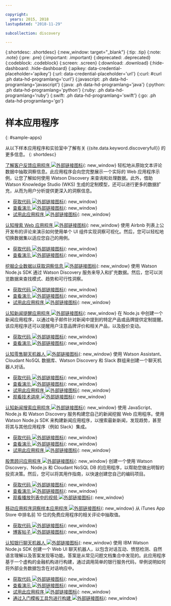 ```yaml
---

copyright:
  years: 2015, 2018
lastupdated: "2018-11-29"

subcollection: discovery

---
```


{:shortdesc: .shortdesc}
{:new_window: target="_blank"}
{:tip: .tip}
{:note: .note}
{:pre: .pre}
{:important: .important}
{:deprecated: .deprecated}
{:codeblock: .codeblock}
{:screen: .screen}
{:download: .download}
{:hide-dashboard: .hide-dashboard}
{:apikey: data-credential-placeholder='apikey'} 
{:url: data-credential-placeholder='url'}
{:curl: #curl .ph data-hd-programlang='curl'}
{:javascript: .ph data-hd-programlang='javascript'}
{:java: .ph data-hd-programlang='java'}
{:python: .ph data-hd-programlang='python'}
{:ruby: .ph data-hd-programlang='ruby'}
{:swift: .ph data-hd-programlang='swift'}
{:go: .ph data-hd-programlang='go'}

# 样本应用程序
{: #sample-apps}

从以下样本应用程序和实验室中了解有关 {{site.data.keyword.discoveryfull}} 的更多信息。
{: shortdesc}

[了解客户反馈应用程序 ![外部链接图标](../../icons/launch-glyph.svg "外部链接图标")](http://ibm.biz/customerinsightspattern){: new_window} 轻松地从原始文本评论数据中抽取洞察信息。此应用程序会向您完整展示一个实际的 Web 应用程序示例，让您了解如何使用 Watson Discovery 来查询和处理数据。此外，借助 Watson Knowledge Studio (WKS) 生成的定制模型，还可以进行更多的数据扩充，从而为用户分析提供更深入的洞察信息。
  - [获取代码 ![外部链接图标](../../icons/launch-glyph.svg "外部链接图标")](https://github.com/IBM/watson-discovery-food-reviews?cm_sp=Developer-_-develop-your-own-watson-discovery-service-application-_-Get-the-Code){: new_window}
  - [查看演示 ![外部链接图标](../../icons/launch-glyph.svg "外部链接图标")](https://www.youtube.com/watch?v=gzlUSyLccSg){: new_window}
  - [试用此应用程序 ![外部链接图标](../../icons/launch-glyph.svg "外部链接图标")](https://watson-discovery-food-reviews-demo.mybluemix.net/?cm_sp=dw-bluemix-_-code-_-devcenter){: new_window}

[认知搜索 Web 应用程序 ![外部链接图标](../../icons/launch-glyph.svg "外部链接图标")](http://ibm.biz/searchpattern){: new_window} 使用 Airbnb 列表上公开发布的评论来演示如何使用单个 UI 组件实现洞察可视化。然后，您可以轻松地切换数据集以适应您自己的用例。
  - [获取代码 ![外部链接图标](../../icons/launch-glyph.svg "外部链接图标")](https://github.com/IBM/watson-discovery-ui?cm_sp=Developer-_-develop-a-fully-featured-web-app-built-on-the-watson-discovery-service-_-Get-the-Code){: new_window}
  - [查看演示 ![外部链接图标](../../icons/launch-glyph.svg "外部链接图标")](https://www.youtube.com/watch?v=5EEmQwcjUa4&cm_sp=Developer-_-develop-a-fully-featured-web-app-built-on-the-watson-discovery-service-_-View-the-Video){: new_window}
    
[挖掘企业数据以获取洞察信息 ![外部链接图标](../../icons/launch-glyph.svg "外部链接图标")](http://ibm.biz/minedatapattern){: new_window} 使用 Watson Node.js SDK 通过 Watson Discovery 服务来导入和扩充数据。然后，您可以浏览数据来查找模式、趋势和可行性洞察。
  - [获取代码 ![外部链接图标](../../icons/launch-glyph.svg "外部链接图标")](https://github.com/IBM/watson-discovery-analyze-data-breaches?cm_sp=IBMCode-_-import-enrich-and-gain-insight-from-data-_-Get-the-Code){: new_window}
  - [查看演示 ![外部链接图标](../../icons/launch-glyph.svg "外部链接图标")](https://www.youtube.com/watch?v=zAu9tHefdDc&cm_sp=IBMCode-_-import-enrich-and-gain-insight-from-data-_-View-the-Demo){: new_window}
  - [试用此应用程序 ![外部链接图标](../../icons/launch-glyph.svg "外部链接图标")](https://watson-discovery-analyze-data-breaches-20180525204327714.mybluemix.net/?cm_sp=dw-bluemix-_-code-_-devcenter){: new_window}

[认知新闻提醒应用程序 ![外部链接图标](../../icons/launch-glyph.svg "外部链接图标")](http://ibm.biz/newsalerting){: new_window} 在 Node.js 中创建一个新闻应用程序，以通过电子邮件针对新闻中提到的特定产品或品牌提供定制提醒。该应用程序还可以提醒用户注意品牌评价和相关产品，以及股价变动。
  - [获取代码 ![外部链接图标](../../icons/launch-glyph.svg "外部链接图标")](https://github.com/IBM/watson-discovery-news-alerting?cm_sp=IBMCode-_-create-a-cognitive-news-alerting-app-_-Get-the-Code){: new_window}
  - [查看演示 ![外部链接图标](../../icons/launch-glyph.svg "外部链接图标")](https://www.youtube.com/watch?v=N-HaIpPGde0&cm_sp=IBMCode-_-create-a-cognitive-news-alerting-app-_-View-the-demo){: new_window}
  
[认知零售聊天机器人 ![外部链接图标](../../icons/launch-glyph.svg "外部链接图标")](http://ibm.biz/retailchatbot){: new_window} 使用 Watson Assistant、Cloudant NoSQL 数据库、Watson Discovery 和 Slack 群组来创建一个聊天机器人对话。
  - [获取代码 ![外部链接图标](../../icons/launch-glyph.svg "外部链接图标")](https://github.com/IBM/watson-online-store/?cm_sp=IBMCode-_-create-cognitive-retail-chatbot-_-Get-the-Code){: new_window}
  - [查看演示 ![外部链接图标](../../icons/launch-glyph.svg "外部链接图标")](https://www.youtube.com/watch?v=b-94B3O1czU&cm_sp=IBMCode-_-create-cognitive-retail-chatbot-_-View-the-Demo){: new_window}
  - [试用此应用程序 ![外部链接图标](../../icons/launch-glyph.svg "外部链接图标")](https://watson-online-store-live.mybluemix.net/?cm_sp=dw-bluemix-_-code-_-devcenter){: new_window}
  - [观看技术讲座 ![外部链接图标](../../icons/launch-glyph.svg "外部链接图标")](https://developer.ibm.com/code/videos/tech-talk-replay-create-cognitive-retail-chatbot/){: new_window}
  
[认知新闻搜索应用程序 ![外部链接图标](../../icons/launch-glyph.svg "外部链接图标")](http://ibm.biz/trendingnews){: new_window} 使用 JavaScript、Node.js 和 Watson Discovery 服务构建您自己的新闻挖掘 Web 应用程序。使用 Watson Node.js SDK 来构建新闻应用程序，以搜索最新新闻，发现趋势，甚至将其与其他应用程序（例如 Slack）集成。
  - [获取代码 ![外部链接图标](../../icons/launch-glyph.svg "外部链接图标")](https://github.com/IBM/watson-discovery-news/?cm_sp=IBMCode-_-create-a-cognitive-news-search-app-_-Get-the-Code){: new_window}
  - [查看演示 ![外部链接图标](../../icons/launch-glyph.svg "外部链接图标")](https://www.youtube.com/watch?v=EZGgvci9nC0&cm_sp=IBMCode-_-create-a-cognitive-news-search-app-_-View-the-Demo){: new_window}
  - [试用此应用程序 ![外部链接图标](../../icons/launch-glyph.svg "外部链接图标")](https://watson-discovery-news-demo.mybluemix.net/?cm_sp=dw-bluemix-_-code-_-devcenter){: new_window}
  
[股票顾问应用程序 ![外部链接图标](../../icons/launch-glyph.svg "外部链接图标")](http://ibm.biz/stockinformation){: new_window} 创建一个使用 Watson Discovery、Node.js 和 Cloudant NoSQL DB 的应用程序，以帮助您做出明智的投资决策。然后，您可以将其用作指南，以快速创建您自己的编码项目。
  - [获取代码 ![外部链接图标](../../icons/launch-glyph.svg "外部链接图标")](https://github.com/IBM/watson-stock-advisor){: new_window}
  - [查看演示 ![外部链接图标](../../icons/launch-glyph.svg "外部链接图标")](https://youtu.be/uigisF50F8s){: new_window}
  - [观看播放列表中的视频 ![外部链接图标](../../icons/launch-glyph.svg "外部链接图标")](https://www.youtube.com/playlist?list=PLzUbsvIyrNfknNewObx5N7uGZ5FKH0Fde){: new_window}

[移动应用程序洞察样本应用程序 ![外部链接图标](../../icons/launch-glyph.svg "外部链接图标")](http://ibm.biz/mobileinsights){: new_window} 从 iTunes App Store 中排名前 10 位的免费应用程序的相关评论中抽取值。
  - [获取代码 ![外部链接图标](../../icons/launch-glyph.svg "外部链接图标")](https://github.com/watson-developer-cloud/app-insights-discovery){: new_window}
  - [博客帖子 ![外部链接图标](../../icons/launch-glyph.svg "外部链接图标")](https://www.ibm.com/blogs/watson/2017/06/next-breakthrough-in-bad-customer-review/){: new_window}

[认知银行聊天机器人 ![外部链接图标](../../icons/launch-glyph.svg "外部链接图标")](http://ibm.biz/bankingbot){: new_window} 使用 IBM Watson Node.js SDK 创建一个 Web UI 聊天机器人，以包含对话互动、愤怒检测、自然语言理解以及答案发现等功能。答案是从常见问题文档集合中发现的。此应用程序基于一个虚构的金融机构进行构建，通过调用简单的银行服务代码，举例说明如何将外部业务数据包含在对话响应中。
  - [获取代码 ![外部链接图标](../../icons/launch-glyph.svg "外部链接图标")](https://github.com/IBM/watson-banking-chatbot?cm_sp=IBMCode-_-create-cognitive-banking-chatbot-_-Get-the-Code){: new_window}
  - [查看演示 ![外部链接图标](../../icons/launch-glyph.svg "外部链接图标")](https://www.youtube.com/watch?v=Jxi7U7VOMYg&cm_sp=IBMCode-_-create-cognitive-banking-chatbot-_-View-the-Demo){: new_window}
  - [试用此应用程序 ![外部链接图标](../../icons/launch-glyph.svg "外部链接图标")](https://create-a-cognitive-banking-chatbot-hnike.mybluemix.net/?cm_sp=dw-bluemix-_-code-_-devcenter){: new_window}
  - [通过入门模板工具包进行构建 ![外部链接图标](../../icons/launch-glyph.svg "外部链接图标")](https://cloud.ibm.com/developer/watson/create-project?starterKit=a5819b41-0f6f-34cb-9067-47fd16835d04&cm_sp=dw-bluemix-_-code-_-devcenter){: new_window}
